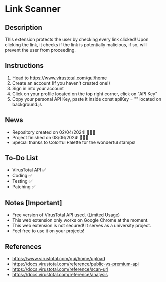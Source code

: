 # **Link Scanner**

## **Description**

This extension protects the user by checking every link clicked! Upon clicking the link, it checks if the link is potentially malicious, if so, will prevent the user from proceeding.

## **Instructions**

1. Head to https://www.virustotal.com/gui/home
2. Create an account (If you haven't created one!)
3. Sign in into your account
4. Click on your profile located on the top right corner, click on "API Key"
5. Copy your personal API Key, paste it inside const apiKey = "" located on background.js

## **News**

- Repository created on 02/04/2024! 🎉🎉🎉
- Project finished on 08/06/2024! 🎉🎉🎉
- Special thanks to Colorful Palette for the wonderful stamps!

## **To-Do List**

- VirusTotal API ✅
- Coding ✅
- Testing ✅
- Patching ✅

## **Notes [Important]**

- Free version of VirusTotal API used. (Limited Usage)
- This web extension only works on Google Chrome at the moment.
- This web extension is not secured! It serves as a university project.
- Feel free to use it on your projects!

## **References**

- https://www.virustotal.com/gui/home/upload
- https://docs.virustotal.com/reference/public-vs-premium-api
- https://docs.virustotal.com/reference/scan-url
- https://docs.virustotal.com/reference/analysis
